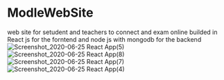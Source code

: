 # ModleWebSite
web site for setudent and teachers to connect and exam online builded in React js for the forntend and node js with mongodb for the backend
![Screenshot_2020-06-25 React App(5)](https://user-images.githubusercontent.com/14044653/85737309-f0c02600-b707-11ea-833d-e7cbf96d77aa.png)
![Screenshot_2020-06-25 React App(8)](https://user-images.githubusercontent.com/14044653/85737331-f6b60700-b707-11ea-9626-ed365a627b07.png)
![Screenshot_2020-06-25 React App(7)](https://user-images.githubusercontent.com/14044653/85737340-f87fca80-b707-11ea-974d-99c80c27a1e8.png)
![Screenshot_2020-06-25 React App(4)](https://user-images.githubusercontent.com/14044653/85737347-fae22480-b707-11ea-849a-42175f3c5e4e.png)
